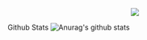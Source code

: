 <p align="center"> <img src="https://giffiles.alphacoders.com/120/120248.gif">

Github Stats ![Anurag's github stats](https://github-readme-stats.vercel.app/api?username=ShellyScot&show_icons=true&theme=radical)<br> 
